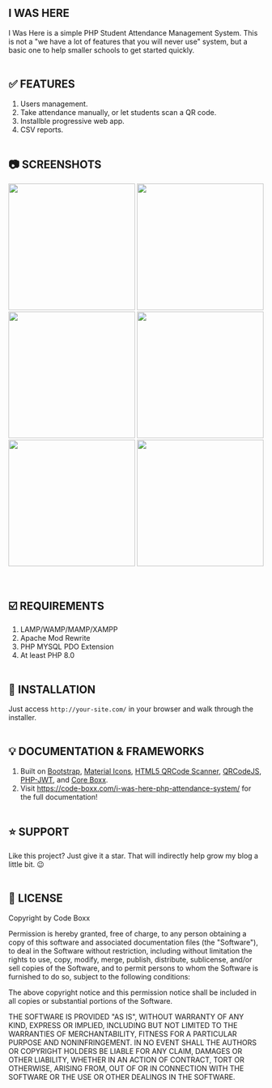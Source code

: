## I WAS HERE
I Was Here is a simple PHP Student Attendance Management System. This is not a "we have a lot of features that you will never use" system, but a basic one to help smaller schools to get started quickly.
<br><br>

## :white_check_mark: FEATURES
1) Users management.
2) Take attendance manually, or let students scan a QR code.
3) Installble progressive web app.
4) CSV reports.
<br><br>

## :camera: SCREENSHOTS
<p float="left">
  <img width="250" src="https://github.com/code-boxx/I-Was-Here/blob/main/assets/iwh-1a.png">
  <img width="250" src="https://github.com/code-boxx/I-Was-Here/blob/main/assets/iwh-2a.png">
  <img width="250" src="https://github.com/code-boxx/I-Was-Here/blob/main/assets/iwh-3a.png">
  <img width="250" src="https://github.com/code-boxx/I-Was-Here/blob/main/assets/iwh-4a.png">
  <img width="250" src="https://github.com/code-boxx/I-Was-Here/blob/main/assets/iwh-5a.png">
  <img width="250" src="https://github.com/code-boxx/I-Was-Here/blob/main/assets/iwh-6a.png">
</p><br>

## :ballot_box_with_check: REQUIREMENTS
1) LAMP/WAMP/MAMP/XAMPP
2) Apache Mod Rewrite
3) PHP MYSQL PDO Extension
4) At least PHP 8.0
<br><br>

## :floppy_disk: INSTALLATION
Just access `http://your-site.com/` in your browser and walk through the installer.
<br><br>

## :bulb: DOCUMENTATION & FRAMEWORKS
1) Built on [Bootstrap](https://getbootstrap.com/), [Material Icons](https://fonts.google.com/icons), [HTML5 QRCode Scanner](https://github.com/mebjashtml5-qrcode), [QRCodeJS](https://davidshimjs.github.io/qrcodejs/), [PHP-JWT](https://github.com/firebase/php-jwt), and [Core Boxx](https://code-boxx.com/core-boxx-php-framework/).
2) Visit https://code-boxx.com/i-was-here-php-attendance-system/ for the full documentation!
<br><br>

## :star: SUPPORT
Like this project? Just give it a star. That will indirectly help grow my blog a little bit. :wink:
<br><br>

## :newspaper: LICENSE
Copyright by Code Boxx

Permission is hereby granted, free of charge, to any person obtaining a copy
of this software and associated documentation files (the "Software"), to deal
in the Software without restriction, including without limitation the rights
to use, copy, modify, merge, publish, distribute, sublicense, and/or sell
copies of the Software, and to permit persons to whom the Software is
furnished to do so, subject to the following conditions:

The above copyright notice and this permission notice shall be included in all
copies or substantial portions of the Software.

THE SOFTWARE IS PROVIDED "AS IS", WITHOUT WARRANTY OF ANY KIND, EXPRESS OR
IMPLIED, INCLUDING BUT NOT LIMITED TO THE WARRANTIES OF MERCHANTABILITY,
FITNESS FOR A PARTICULAR PURPOSE AND NONINFRINGEMENT. IN NO EVENT SHALL THE
AUTHORS OR COPYRIGHT HOLDERS BE LIABLE FOR ANY CLAIM, DAMAGES OR OTHER
LIABILITY, WHETHER IN AN ACTION OF CONTRACT, TORT OR OTHERWISE, ARISING FROM,
OUT OF OR IN CONNECTION WITH THE SOFTWARE OR THE USE OR OTHER DEALINGS IN THE
SOFTWARE.